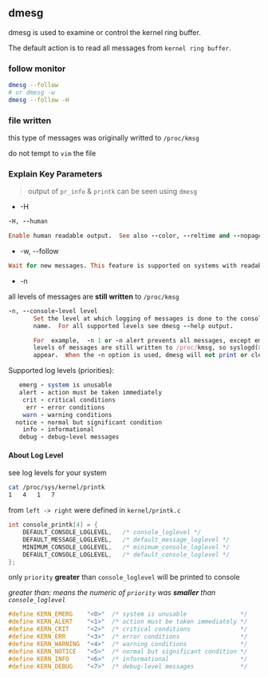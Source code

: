 ## dmesg
dmesg is used to examine or control the kernel ring buffer.

The default action is to read all messages from `kernel ring buffer`.

### follow monitor
```bash
dmesg --follow
# or dmesg -w
dmesg --follow -H
```

### file written
this type of messages was originally writted to `/proc/kmsg`

do not tempt to `vim` the file

### Explain Key Parameters
> output of `pr_info` & `printk` can be seen using `dmesg`

* -H

```ruby
-H, --human

Enable human readable output.  See also --color, --reltime and --nopager.
```

* -w, --follow

```ruby
Wait for new messages. This feature is supported on systems with readable `/dev/kmsg` only (since kernel 3.5.0).
```

* -n

all levels of messages are **still written** to `/proc/kmsg`

```ruby
-n, --console-level level
       Set the level at which logging of messages is done to the console.  The level is a level number or abbreviation of the  level
       name.  For all supported levels see dmesg --help output.

       For  example,  -n 1 or -n alert prevents all messages, except emergency (panic) messages, from appearing on the console.  All
       levels of messages are still written to /proc/kmsg, so syslogd(8) can still be used to control exactly where kernel  messages
       appear.  When the -n option is used, dmesg will not print or clear the kernel ring buffer.
```

Supported log levels (priorities):

```ruby
   emerg - system is unusable
   alert - action must be taken immediately
    crit - critical conditions
     err - error conditions
    warn - warning conditions
  notice - normal but significant condition
    info - informational
   debug - debug-level messages
```

#### About Log Level

see log levels for your system

```bash
cat /proc/sys/kernel/printk
1	4	1	7
```

from `left -> right` were defined in `kernel/printk.c`

```c
int console_printk[4] = {
    DEFAULT_CONSOLE_LOGLEVEL,	/* console_loglevel */
    DEFAULT_MESSAGE_LOGLEVEL,	/* default_message_loglevel */
    MINIMUM_CONSOLE_LOGLEVEL,	/* minimum_console_loglevel */
    DEFAULT_CONSOLE_LOGLEVEL,	/* default_console_loglevel */
};
```

only `priority` **greater** than `console_loglevel` will be printed to console

_greater than: means the numeric of `priority` was **smaller** than `console_loglevel`_

```c
#define KERN_EMERG    "<0>"  /* system is unusable               */
#define KERN_ALERT    "<1>"  /* action must be taken immediately */
#define KERN_CRIT     "<2>"  /* critical conditions              */
#define KERN_ERR      "<3>"  /* error conditions                 */
#define KERN_WARNING  "<4>"  /* warning conditions               */
#define KERN_NOTICE   "<5>"  /* normal but significant condition */
#define KERN_INFO     "<6>"  /* informational                    */
#define KERN_DEBUG    "<7>"  /* debug-level messages             */
```